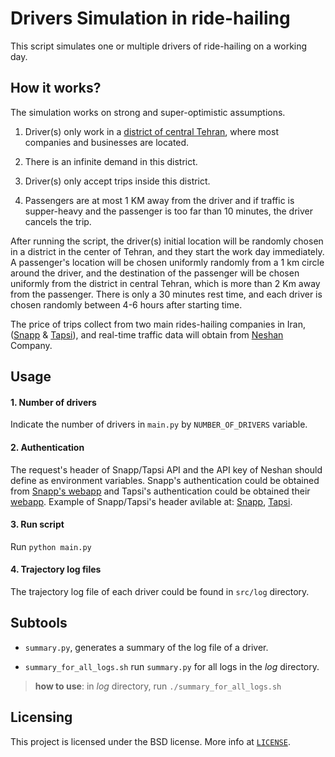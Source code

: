 # Drivers Simulation in ride-hailing
This script simulates one or multiple drivers of ride-hailing on a working day.


## How it works?
The simulation works on strong and super-optimistic assumptions.

1. Driver(s) only work in a [district of central Tehran](https://www.google.com/maps/d/u/0/edit?mid=1ZnnRTYkj8N6YZyg5LM-kA1Fg1aoloEU&usp=sharing), where most companies and businesses are located.

2. There is an infinite demand in this district.

3. Driver(s) only accept trips inside this district.

4. Passengers are at most 1 KM away from the driver and if traffic is supper-heavy and the passenger is too far than 10 minutes, the driver cancels the trip.


After running the script, the driver(s) initial location will be randomly chosen in a district in the center of Tehran, and they start the work day immediately. A passenger's location will be chosen uniformly randomly from a 1 km circle around the driver, and the destination of the passenger will be chosen uniformly from the district in central Tehran, which is more than 2 Km away from the passenger.
There is only a 30 minutes rest time, and each driver is chosen randomly between 4-6 hours after starting time.

The price of trips collect from two main rides-hailing companies in Iran,  ([Snapp](https://snapp.ir/) & [Tapsi](https://tapsi.ir/)), and
real-time traffic data will obtain from [Neshan](https://neshan.org/) Company.



## Usage

#### 1. Number of drivers
Indicate the number of drivers in `main.py` by `NUMBER_OF_DRIVERS` variable. 

#### 2. Authentication
The request's header of Snapp/Tapsi API and the API key of Neshan should define as environment variables.
Snapp's authentication could be obtained from [Snapp's webapp](https://app.snapp.taxi/pre-ride) and Tapsi's authentication could be obtained their [webapp](https://app.tapsi.cab). Example of Snapp/Tapsi's header avilable at: [Snapp](https://gist.github.com/thisistayeb/2aa5d9acec6db1355af94ce80ab58ed6), [Tapsi](https://gist.github.com/thisistayeb/118a0905fa85c478d72b9acc5a0c1605).

#### 3. Run script

Run `python main.py`

#### 4. Trajectory log files

The trajectory log file of each driver could be found in `src/log` directory.


## Subtools

- `summary.py`, generates a summary of the log file of a driver.

- `summary_for_all_logs.sh` run `summary.py` for all logs in the *log* directory.

> **how to use**:
> in *log* directory, run `./summary_for_all_logs.sh`


## Licensing

This project is licensed under the BSD license. 
More info at [`LICENSE`](https://github.com/thisistayeb/Snapp-Drivers-Simulation/blob/main/LICENSE).